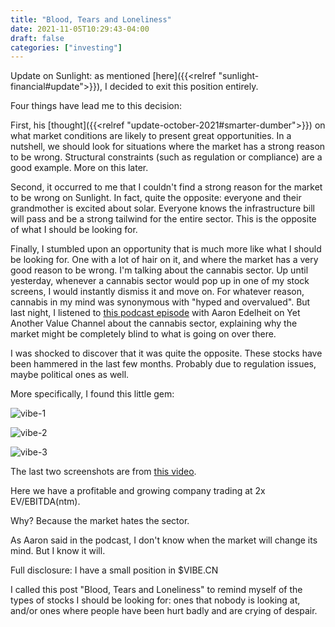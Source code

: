 ```yaml
---
title: "Blood, Tears and Loneliness"
date: 2021-11-05T10:29:43-04:00
draft: false
categories: ["investing"]
---
```


Update on Sunlight: as mentioned [here]({{<relref "sunlight-financial#update">}}), I decided to exit this position entirely. 

Four things have lead me to this decision:

First, his [thought]({{<relref "update-october-2021#smarter-dumber">}}) on what market conditions are likely to present great opportunities. In a nutshell, we should look for situations where the market has a strong reason to be wrong. Structural constraints (such as regulation or compliance) are a good example. More on this later.

Second, it occurred to me that I couldn't find a strong reason for the market to be wrong on Sunlight. In fact, quite the opposite: everyone and their grandmother is excited about solar. Everyone knows the infrastructure bill will pass and be a strong tailwind for the entire sector. This is the opposite of what I should be looking for.

Finally, I stumbled upon an opportunity that is much more like what I should be looking for. One with a lot of hair on it, and where the market has a very good reason to be wrong. I'm talking about the cannabis sector. Up until yesterday, whenever a cannabis sector would pop up in one of my stock screens, I would instantly dismiss it and move on. For whatever reason, cannabis in my mind was synonymous with "hyped and overvalued". But last night, I listened to [this podcast episode](https://www.youtube.com/watch?v=D-iHqkvMcwU&list=LL&index=2) with Aaron Edelheit on Yet Another Value Channel about the cannabis sector, explaining why the market might be completely blind to what is going on over there.

I was shocked to discover that it was quite the opposite. These stocks have been hammered in the last few months. Probably due to regulation issues, maybe political ones as well. 

More specifically, I found this little gem:

![vibe-1](/images/vibe-1.png)

![vibe-2](/images/vibe-2.png)

![vibe-3](/images/vibe-3.png)

The last two screenshots are from [this video](https://www.youtube.com/watch?v=r5eBoMVTq6Y).

Here we have a profitable and growing company trading at 2x EV/EBITDA(ntm).

Why? Because the market hates the sector.

As Aaron said in the podcast, I don't know when the market will change its mind. But I know it will.

Full disclosure: I have a small position in $VIBE.CN

I called this post "Blood, Tears and Loneliness" to remind myself of the types of stocks I should be looking for: ones that nobody is looking at, and/or ones where people have been hurt badly and are crying of despair.
